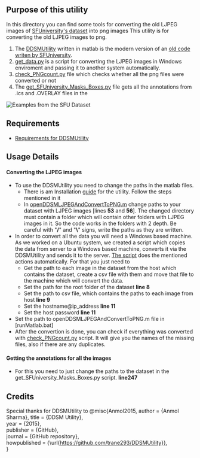 ## Purpose of this utility
In this directory you can find some tools for converting the old LJPEG images of [SFUniversity's dataset](http://www.eg.usf.edu/cvprg/Mammography/Database.html) into png images
This utility is for converting the old LJPEG images to png.

1. The [DDSMUtility](https://github.com/badalyaz/cancer_detection/tree/interns_branch/DataProcessing/SFUniversity_Dataset/LJPEG2PNG_Converter/DDSMUtility) written in matlab is the modern version of an [old code writen by SFUniversity](http://www.eng.usf.edu/cvprg/Mammography/software/heathusf_v1.1.0.html).
2. [get_data.py](https://github.com/badalyaz/cancer_detection/blob/interns_branch/DataProcessing/SFUniversity_Dataset/LJPEG2PNG_Converter/SFUniversity/get_data.py) is a script for converting the LJPEG images in Windows enviroment and passing it to another system automatically.
3. [check_PNGcount.py](https://github.com/badalyaz/cancer_detection/blob/interns_branch/DataProcessing/SFUniversity_Dataset/check_PNGcount.py) file which checks whether all the png files were converted or not
4. The [get_SFUniversity_Masks_Boxes.py](https://github.com/badalyaz/cancer_detection/blob/interns_branch/DataProcessing/SFUniversity_Dataset/get_SFUniversity_Masks_Boxes.py) file gets all the annotations from .ics and .OVERLAY files in the 
   
   

![Examples from the SFU Dataset](https://github.com/badalyaz/cancer_detection/blob/interns_branch/DataProcessing/SFUniversity_Dataset/test.png "Some examples from the SFUniversity dataset")


## Requirements
- [Requirements for DDSMUtility](https://github.com/badalyaz/cancer_detection.git/)
  

## Usage Details
#### Converting the LJPEG images
- To use the DDSMUtility you need to change the paths in the matlab files.
  - There is am Installation [guide](https://github.com/badalyaz/cancer_detection/blob/interns_branch/DataProcessing/SFUniversity_Dataset/LJPEG2PNG_Converter/DDSMUtility/Tutorial.pdf) for the utility. Follow the steps mentioned in it 
  - In [openDDSMLJPEGAndConvertToPNG.m](https://github.com/badalyaz/cancer_detection/blob/interns_branch/DataProcessing/SFUniversity_Dataset/LJPEG2PNG_Converter/DDSMUtility/openDDSMLJPEGAndConvertToPNG.m) change paths to your dataset with LJPEG images [lines **53** and **56**]. The changed directory must contain a folder which will contain other folders with LJPEG images in it. So the code works in the folders with 2 depth. Be careful with "**/**" and "**\\**" signs, write the paths as they are written.
- In order to convert all the data you will need a Windows based machine. As we worked on a Ubuntu system, we created a script which copies the data from server to a Windows based machine, converts it via the DDSMUtility and sends it to the server. [The script](https://github.com/badalyaz/cancer_detection/blob/interns_branch/DataProcessing/SFUniversity_Dataset/LJPEG2PNG_Converter/SFUniversity/get_data.py) does the mentioned actions automatically. For that you just need to
  - Get the path to each image in the dataset from the host which contains the dataset, create a csv file with them and move that file to the machine which will convert the data.
  - Set the path for the root folder of the dataset **line 8**
  - Set the path to csv file, which contains the paths to each image from host **line 9**
  - Set the hostname@ip_address **line 11**
  - Set the host password **line 11**
- Set the path to openDDSMLJPEGAndConvertToPNG.m file in [runMatlab.bat]
- After the convertion is done, you can check if everything was converted with [check_PNGcount.py](https://github.com/badalyaz/cancer_detection/blob/interns_branch/DataProcessing/SFUniversity_Dataset/check_PNGcount.py) script. It will give you the names of the missing files, also if there are any duplicates.

#### Getting the annotations for all the images
- For this you need to just change the paths to the dataset in the get_SFUniversity_Masks_Boxes.py script. **line247**


## Credits
Special thanks for DDSMUtility to
@misc{Anmol2015,
  author = {Anmol Sharma},
  title = {DDSM Utility},  
  year = {2015},  
  publisher = {GitHub},  
  journal = {GitHub repository},  
  howpublished = {\url{https://github.com/trane293/DDSMUtility}},  
}





